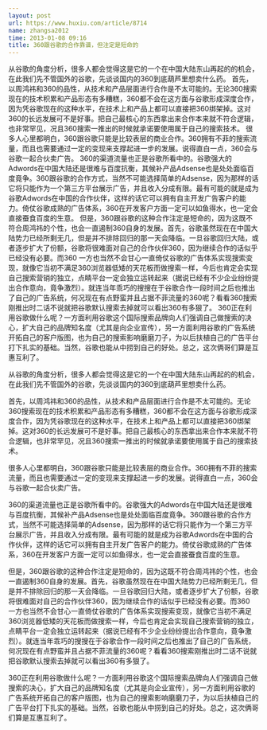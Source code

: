 ```yaml
---
layout: post
url: https://www.huxiu.com/article/8714
name: zhangsa2012
time: 2013-01-08 09:16
title: 360跟谷歌的合作靠谱，但注定是短命的
---
```

从谷歌的角度分析，很多人都会觉得这是它的一个在中国大陆东山再起的的机会，在此我们先不管国外的谷歌，先谈谈国内的360到底葫芦里想卖什么药。 首先，以周鸿祎和360的品性，从技术和产品层面进行合作是不太可能的。无论360搜索现在的技术积累和产品形态有多糟糕，360都不会在这方面与谷歌形成深度合作，因为凭谷歌现在的这种水平，在技术上和产品上都可以直接把360绑架掉。这对360的长远发展可不是好事。把自己最核心的东西拿出来合作本来就不符合逻辑，也非常罕见，况且360搜索一推出的时候就承诺要使用属于自己的搜索技术。 很多人心里都明白，360跟谷歌只能是比较表层的商业合作。360拥有不菲的搜索流量，而且也需要通过一定的变现来支撑起进一步的发展。说得直白一点，360会与谷歌一起合伙卖广告。 360的渠道流量也正是谷歌所看中的。谷歌强大的Adwords在中国大陆还是很难与百度抗衡，其候补产品Adsense也是处处面临百度竟争。360跟谷歌的合作方式，当然不可能选择简单的Adsense，因为那样的话它将只能作为一个第三方平台展示广告，并且收入分成有限。最有可能的就是成为谷歌Adwords在中国的合作伙伴，这样的话它可以拥有自主开发广告客户的能力。倚仗谷歌成熟的广告体系，360在开发客户方面一定可以如鱼得水，也一定会直接蚕食百度的生意。 但是，360跟谷歌的这种合作注定是短命的，因为这既不符合周鸿祎的个性，也会一直遏制360自身的发展。首先，谷歌虽然现在在中国大陆势力已经所剩无几，但是并不排除回归的那一天会降临。一旦谷歌回归大陆，或者逐步扩大了份额，谷歌将很难面对自己的合作伙伴360，因为继续合作的话似乎已经没有必要。而360 一方也当然不会甘心一直倚仗谷歌的广告体系实现搜索变现，就像它当初不满足360浏览器低矮的天花板而做搜索一样，今后也肯定会实现自己搜索营销的独立，点睛平台一定会独立运转起来（据说已经有不少企业纷纷提出合作意向，竟争激烈）。就连当年乖巧的搜搜在于谷歌合作一段时间之后也推出了自己的广告系统，何况现在有点野蛮并且占据不菲流量的360呢？看看360搜索刚推出时二话不说就把谷歌默认搜索去掉就可以看出360有多狠了。 360正在利用谷歌做什么呢？一方面利用谷歌这个国际搜索品牌向人们强调自己做搜索的决心，扩大自己的品牌知名度（尤其是向企业宣传），另一方面利用谷歌的广告系统开拓自己的客户版图，也为自己的搜索影响磨磨刀子，为以后扶植自己的广告平台打下扎实的基础。当然，谷歌也能从中捞到自己的好处。总之，这次俩哥们算是互惠互利了。

从谷歌的角度分析，很多人都会觉得这是它的一个在中国大陆东山再起的的机会，在此我们先不管国外的谷歌，先谈谈国内的360到底葫芦里想卖什么药。

首先，以周鸿祎和360的品性，从技术和产品层面进行合作是不太可能的。无论360搜索现在的技术积累和产品形态有多糟糕，360都不会在这方面与谷歌形成深度合作，因为凭谷歌现在的这种水平，在技术上和产品上都可以直接把360绑架掉。这对360的长远发展可不是好事。把自己最核心的东西拿出来合作本来就不符合逻辑，也非常罕见，况且360搜索一推出的时候就承诺要使用属于自己的搜索技术。

很多人心里都明白，360跟谷歌只能是比较表层的商业合作。360拥有不菲的搜索流量，而且也需要通过一定的变现来支撑起进一步的发展。说得直白一点，360会与谷歌一起合伙卖广告。

360的渠道流量也正是谷歌所看中的。谷歌强大的Adwords在中国大陆还是很难与百度抗衡，其候补产品Adsense也是处处面临百度竟争。360跟谷歌的合作方式，当然不可能选择简单的Adsense，因为那样的话它将只能作为一个第三方平台展示广告，并且收入分成有限。最有可能的就是成为谷歌Adwords在中国的合作伙伴，这样的话它可以拥有自主开发广告客户的能力。倚仗谷歌成熟的广告体系，360在开发客户方面一定可以如鱼得水，也一定会直接蚕食百度的生意。

但是，360跟谷歌的这种合作注定是短命的，因为这既不符合周鸿祎的个性，也会一直遏制360自身的发展。首先，谷歌虽然现在在中国大陆势力已经所剩无几，但是并不排除回归的那一天会降临。一旦谷歌回归大陆，或者逐步扩大了份额，谷歌将很难面对自己的合作伙伴360，因为继续合作的话似乎已经没有必要。而360 一方也当然不会甘心一直倚仗谷歌的广告体系实现搜索变现，就像它当初不满足360浏览器低矮的天花板而做搜索一样，今后也肯定会实现自己搜索营销的独立，点睛平台一定会独立运转起来（据说已经有不少企业纷纷提出合作意向，竟争激烈）。就连当年乖巧的搜搜在于谷歌合作一段时间之后也推出了自己的广告系统，何况现在有点野蛮并且占据不菲流量的360呢？看看360搜索刚推出时二话不说就把谷歌默认搜索去掉就可以看出360有多狠了。

360正在利用谷歌做什么呢？一方面利用谷歌这个国际搜索品牌向人们强调自己做搜索的决心，扩大自己的品牌知名度（尤其是向企业宣传），另一方面利用谷歌的广告系统开拓自己的客户版图，也为自己的搜索影响磨磨刀子，为以后扶植自己的广告平台打下扎实的基础。当然，谷歌也能从中捞到自己的好处。总之，这次俩哥们算是互惠互利了。

